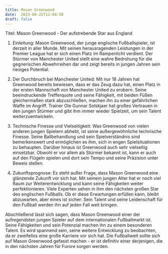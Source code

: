 ```yaml
---
title: Mason Greenwood
date:  2023-08-22T12:04:58
draft: false
---
```


Titel: Mason Greenwood - Der aufstrebende Star aus England

1. Einleitung:
Mason Greenwood, der junge englische Fußballspieler, ist derzeit in aller Munde. Mit seinen herausragenden Leistungen in der Premier League hat er sich einen Platz im Rampenlicht verdient. Der Stürmer von Manchester United stellt eine wahre Bedrohung für die gegnerischen Abwehrreihen dar und zeigt bereits in jungen Jahren sein riesiges Potential.

2. Der Durchbruch bei Manchester United:
Mit nur 18 Jahren hat Greenwood bereits bewiesen, dass er das Zeug dazu hat, einen Platz in der ersten Mannschaft von Manchester United zu erobern. Seine beeindruckende Trefferquote und seine Fähigkeit, mit beiden Füßen gleichermaßen stark abzuschließen, machen ihn zu einer gefährlichen Waffe im Angriff. Trainer Ole Gunnar Solskjaer hat großes Vertrauen in den jungen Stürmer und gibt ihm immer wieder Spielzeit, um sein Talent weiterzuentwickeln.

3. Technische Finesse und Vielseitigkeit:
Was Greenwood von vielen anderen jungen Spielern abhebt, ist seine außergewöhnliche technische Finesse. Seine Ballbehandlung und sein Spielverständnis sind bemerkenswert und ermöglichen es ihm, sich in engen Spielsituationen zu behaupten. Darüber hinaus ist Greenwood auch sehr vielseitig einsetzbar. Obwohl er vor allem als Stürmer bekannt ist, kann er auch auf den Flügeln spielen und dort sein Tempo und seine Präzision unter Beweis stellen.

4. Zukunftsprognose:
Es steht außer Frage, dass Mason Greenwood eine glänzende Zukunft vor sich hat. Mit seinem jungen Alter hat er noch viel Raum zur Weiterentwicklung und kann seine Fähigkeiten weiter perfektionieren. Viele Experten sehen in ihm den nächsten großen Star des englischen Fußballs. Ob er diese Erwartungen erfüllen kann, bleibt abzuwarten, aber eines ist sicher: Sein Talent und seine Leidenschaft für den Fußball werden ihn auf jeden Fall weit bringen.

Abschließend lässt sich sagen, dass Mason Greenwood einer der aufregendsten jungen Spieler auf dem internationalen Fußballmarkt ist. Seine Fähigkeiten und sein Potenzial machen ihn zu einem besonderen Talent. Es wird spannend sein, seine weitere Entwicklung zu beobachten, da er zweifellos eine große Karriere vor sich hat. Die Fußballwelt sollte sich auf Mason Greenwood gefasst machen - er ist definitiv einer derjenigen, die in den nächsten Jahren für Furore sorgen werden.